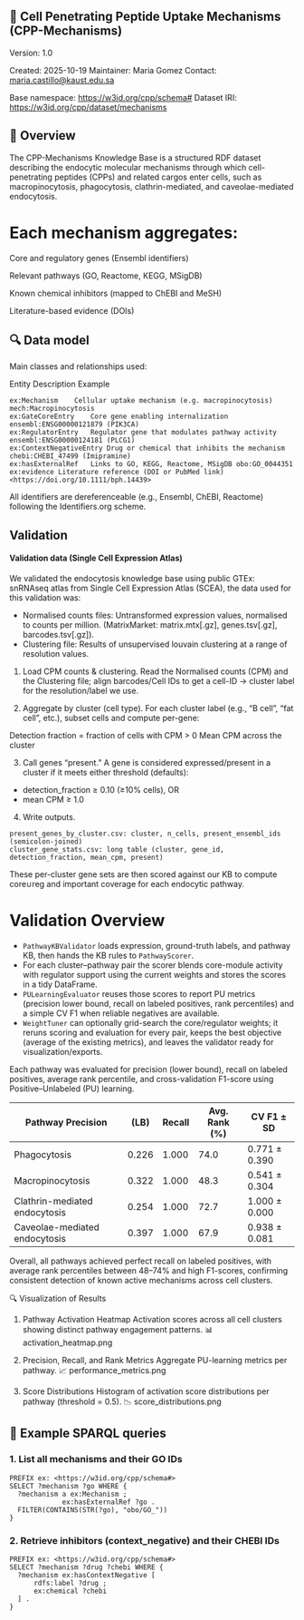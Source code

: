## 🧬 Cell Penetrating Peptide Uptake Mechanisms (CPP-Mechanisms)

Version: 1.0

Created: 2025-10-19
Maintainer: Maria Gomez
Contact: maria.castillo@kaust.edu.sa

Base namespace: https://w3id.org/cpp/schema#
Dataset IRI: https://w3id.org/cpp/dataset/mechanisms

## 📘 Overview

The CPP-Mechanisms Knowledge Base is a structured RDF dataset describing the endocytic molecular mechanisms through which cell-penetrating peptides (CPPs) and related cargos enter cells, such as macropinocytosis, phagocytosis, clathrin-mediated, and caveolae-mediated endocytosis.

# Each mechanism aggregates:

Core and regulatory genes (Ensembl identifiers)

Relevant pathways (GO, Reactome, KEGG, MSigDB)

Known chemical inhibitors (mapped to ChEBI and MeSH)

Literature-based evidence (DOIs)

## 🔍 Data model

Main classes and relationships used:

Entity	Description	Example
```
ex:Mechanism	Cellular uptake mechanism (e.g. macropinocytosis)	mech:Macropinocytosis
ex:GateCoreEntry	Core gene enabling internalization	ensembl:ENSG00000121879 (PIK3CA)
ex:RegulatorEntry	Regulator gene that modulates pathway activity	ensembl:ENSG00000124181 (PLCG1)
ex:ContextNegativeEntry	Drug or chemical that inhibits the mechanism	chebi:CHEBI_47499 (Imipramine)
ex:hasExternalRef	Links to GO, KEGG, Reactome, MSigDB	obo:GO_0044351
ex:evidence	Literature reference (DOI or PubMed link)	<https://doi.org/10.1111/bph.14439>
```
All identifiers are dereferenceable (e.g., Ensembl, ChEBI, Reactome) following the Identifiers.org
 scheme.

## Validation

#### Validation data (Single Cell Expression Atlas)

We validated the endocytosis knowledge base using public GTEx: snRNAseq atlas from Single Cell Expression Atlas (SCEA), the data used for this validation was:

- Normalised counts files: Untransformed expression values, normalised to counts per million. (MatrixMarket: matrix.mtx[.gz], genes.tsv[.gz], barcodes.tsv[.gz]).
- Clustering file: Results of unsupervised louvain clustering at a range of resolution values.

1. Load CPM counts & clustering.
Read the Normalised counts (CPM) and the Clustering file; align barcodes/Cell IDs to get a cell-ID → cluster label for the resolution/label we use. 

2. Aggregate by cluster (cell type).
For each cluster label (e.g., “B cell”, “fat cell”, etc.), subset cells and compute per-gene:

Detection fraction = fraction of cells with CPM > 0
Mean CPM across the cluster

3. Call genes “present.”
A gene is considered expressed/present in a cluster if it meets either threshold (defaults):
- detection_fraction ≥ 0.10 (≥10% cells), OR
- mean CPM ≥ 1.0

4. Write outputs.
```
present_genes_by_cluster.csv: cluster, n_cells, present_ensembl_ids (semicolon-joined)
cluster_gene_stats.csv: long table (cluster, gene_id, detection_fraction, mean_cpm, present)
```

These per-cluster gene sets are then scored against our KB to compute core∪reg and important coverage for each endocytic pathway.

# Validation Overview
- `PathwayKBValidator` loads expression, ground-truth labels, and pathway KB, then hands the KB rules to `PathwayScorer`.
- For each cluster–pathway pair the scorer blends core-module activity with regulator support using the current weights and stores the scores in a tidy DataFrame.
- `PULearningEvaluator` reuses those scores to report PU metrics (precision lower bound, recall on labeled positives, rank percentiles) and a simple CV F1 when reliable negatives are available.
- `WeightTuner` can optionally grid-search the core/regulator weights; it reruns scoring and evaluation for every pair, keeps the best objective (average of the existing metrics), and leaves the validator ready for visualization/exports.

Each pathway was evaluated for precision (lower bound), recall on labeled positives, average rank percentile, and cross-validation F1-score using Positive–Unlabeled (PU) learning.

|Pathway	Precision | (LB)	| Recall	| Avg. Rank (%) |	CV F1 ± SD|
|---|---|---|---|---|
|Phagocytosis	| 0.226	| 1.000	| 74.0	| 0.771 ± 0.390|
|Macropinocytosis	| 0.322	| 1.000	| 48.3	| 0.541 ± 0.304|
|Clathrin-mediated endocytosis	| 0.254	| 1.000	| 72.7	| 1.000 ± 0.000|
|Caveolae-mediated endocytosis	| 0.397	| 1.000	| 67.9	| 0.938 ± 0.081|

Overall, all pathways achieved perfect recall on labeled positives, with average rank percentiles between 48–74% and high F1-scores, confirming consistent detection of known active mechanisms across cell clusters.

🔍 Visualization of Results

1. Pathway Activation Heatmap
Activation scores across all cell clusters showing distinct pathway engagement patterns.
📊 activation_heatmap.png

2. Precision, Recall, and Rank Metrics
Aggregate PU-learning metrics per pathway.
📈 performance_metrics.png

3. Score Distributions
Histogram of activation score distributions per pathway (threshold = 0.5).
📉 score_distributions.png


## 🧠 Example SPARQL queries

### 1. List all mechanisms and their GO IDs
```
PREFIX ex: <https://w3id.org/cpp/schema#>
SELECT ?mechanism ?go WHERE {
  ?mechanism a ex:Mechanism ;
             ex:hasExternalRef ?go .
  FILTER(CONTAINS(STR(?go), "obo/GO_"))
}
```

### 2. Retrieve inhibitors (context_negative) and their CHEBI IDs
```
PREFIX ex: <https://w3id.org/cpp/schema#>
SELECT ?mechanism ?drug ?chebi WHERE {
  ?mechanism ex:hasContextNegative [
      rdfs:label ?drug ;
      ex:chemical ?chebi
  ] .
}
```
